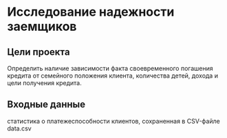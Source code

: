 # Исследование надежности заемщиков

## Цели проекта
Определить наличие зависимости факта своевременного погашения кредита от семейного положения клиента, количества детей, дохода и цели получения кредита.

## Входные данные 

статистика о платежеспособности клиентов, сохраненная в CSV-файле data.csv